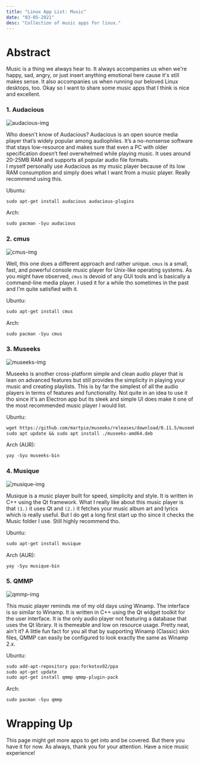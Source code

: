 ```yaml
---
title: "Linux App List: Music"
date: "03-05-2021"
desc: "Collection of music apps for linux."
---
```


# Abstract

Music is a thing we always hear to. It always accompanies us when we're happy, sad, angry, or just insert anything emotional here cause it's still makes sense. It also accompanies us when running our beloved Linux desktops, too. Okay so I want to share some music apps that I think is nice and excellent.

### 1. Audacious

![audacious-img](/linux/applist/music/audacious.png)

Who doesn't know of Audacious? Audacious is an open source media player that’s widely popular among audiophiles. It’s a no-nonsense software that stays low-resource and makes sure that even a PC with older specification doesn’t feel overwhelmed while playing music. It uses around 20-25MB RAM and supports all popular audio file formats.  
I myself personally use Audacious as my music player because of its low RAM consumption and simply does what I want from a music player. Really recommend using this.

Ubuntu:
```md
sudo apt-get install audacious audacious-plugins
```
Arch:
```md
sudo pacman -Syu audacious
```

### 2. cmus

![cmus-img](/linux/applist/music/cmus.png)

Well, this one does a different approach and rather unique. `cmus` is a small, fast, and powerful console music player for Unix-like operating systems. As you might have observed, `cmus` is devoid of any GUI tools and is basically a command-line media player. I used it for a while tho sometimes in the past and I'm quite satisfied with it.

Ubuntu:
```md
sudo apt-get install cmus
```
Arch:
```md
sudo pacman -Syu cmus
```

### 3. Museeks

![museeks-img](/linux/applist/music/museeks.png)

Museeks is another cross-platform simple and clean audio player that is lean on advanced features but still provides the simplicity in playing your music and creating playlists. This is by far the simplest of all the audio players in terms of features and functionality. Not quite in an idea to use it tho since it's an Electron app but its sleek and simple UI does make it one of the most recommended music player I would list.

Ubuntu:
```md
wget https://github.com/martpie/museeks/releases/download/0.11.5/museeks-amd64.deb
sudo apt update && sudo apt install ./museeks-amd64.deb
```
Arch (AUR):
```md
yay -Syu museeks-bin
```

### 4. Musique

![musique-img](/linux/applist/music/musique.png)

Musique is a music player built for speed, simplicity and style. It is written in C++ using the Qt framework. What I really like about this music player is that `(1.)` it uses Qt and `(2.)` it fetches your music album art and lyrics which is really useful. But I do get a long first start up tho since it checks the Music folder I use. Still highly recommend tho.

Ubuntu:
```md
sudo apt-get install musique
```
Arch (AUR):
```md
yay -Syu musique-bin
```

### 5. QMMP

![qmmp-img](/linux/applist/music/qmmp.png)

This music player reminds me of my old days using Winamp. The interface is so similar to Winamp. It is written in C++ using the Qt widget toolkit for the user interface. It is the only audio player not featuring a database that uses the Qt library. It is themeable and low on resource usage. Pretty neat, ain't it? A little fun fact for you all that by supporting Winamp (Classic) skin files, QMMP can easily be configured to look exactly the same as Winamp 2.x.

Ubuntu:
```md
sudo add-apt-repository ppa:forkotov02/ppa
sudo apt-get update
sudo apt-get install qmmp qmmp-plugin-pack
```
Arch:
```md
sudo pacman -Syu qmmp
```
# Wrapping Up

This page might get more apps to get into and be covered. But there you have it for now. As always, thank you for your attention. Have a nice music experience!
